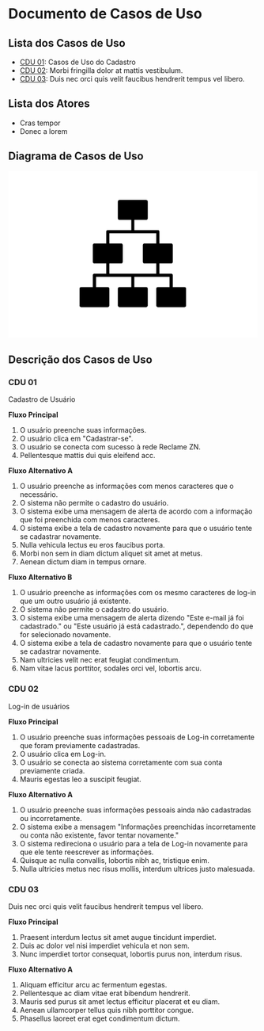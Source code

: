 # Documento de Casos de Uso

## Lista dos Casos de Uso

 - [CDU 01](#CDU-01): Casos de Uso do Cadastro
 - [CDU 02](#CDU-02): Morbi fringilla dolor at mattis vestibulum.
 - [CDU 03](#CDU-03): Duis nec orci quis velit faucibus hendrerit tempus vel libero.


## Lista dos Atores

 - Cras tempor
 - Donec a lorem

## Diagrama de Casos de Uso

![Diagrama de Casos de Uso](diagrama-exemplo.png)

## Descrição dos Casos de Uso

### CDU 01

Cadastro de Usuário

**Fluxo Principal**

1. O usuário preenche suas informações.
2. O usuário clica em "Cadastrar-se".
3. O usuário se conecta com sucesso à rede Reclame ZN.
4. Pellentesque mattis dui quis eleifend acc.

**Fluxo Alternativo A**

1. O usuário preenche as informações com menos caracteres que o necessário.
2. O sistema não permite o cadastro do usuário.
3. O sistema exibe uma mensagem de alerta de acordo com a informação que foi preenchida com menos caracteres.
3. O sistema exibe a tela de cadastro novamente para que o usuário tente se cadastrar novamente.
4. Nulla vehicula lectus eu eros faucibus porta.
5. Morbi non sem in diam dictum aliquet sit amet at metus.
6. Aenean dictum diam in tempus ornare.

**Fluxo Alternativo B**

1. O usuário preenche as informações com os mesmo caracteres de log-in que um outro usuário já existente.
2. O sistema não permite o cadastro do usuário.
3. O sistema exibe uma mensagem de alerta dizendo "Este e-mail já foi cadastrado." ou "Este usuário já está cadastrado.", dependendo do que for selecionado novamente.
4. O sistema exibe a tela de cadastro novamente para que o usuário tente se cadastrar novamente.
5. Nam ultricies velit nec erat feugiat condimentum.
6. Nam vitae lacus porttitor, sodales orci vel, lobortis arcu.


### CDU 02

Log-in de usuários

**Fluxo Principal**

1. O usuário preenche suas informações pessoais de Log-in corretamente que foram previamente cadastradas.
2. O usuário clica em Log-in.
3. O usuário se conecta ao sistema corretamente com sua conta previamente criada.
4. Mauris egestas leo a suscipit feugiat.

**Fluxo Alternativo A**

1. O usuário preenche suas informações pessoais ainda não cadastradas ou incorretamente.
2. O sistema exibe a mensagem "Informações preenchidas incorretamente ou conta não existente, favor tentar novamente."
3. O sistema redireciona o usuário para a tela de Log-in novamente para que ele tente reescrever as informações.
4. Quisque ac nulla convallis, lobortis nibh ac, tristique enim.
5. Nulla ultricies metus nec risus mollis, interdum ultrices justo malesuada.

### CDU 03

Duis nec orci quis velit faucibus hendrerit tempus vel libero.

**Fluxo Principal**

1. Praesent interdum lectus sit amet augue tincidunt imperdiet.
2. Duis ac dolor vel nisi imperdiet vehicula et non sem.
3. Nunc imperdiet tortor consequat, lobortis purus non, interdum risus.

**Fluxo Alternativo A**

1. Aliquam efficitur arcu ac fermentum egestas.
2. Pellentesque ac diam vitae erat bibendum hendrerit.
3. Mauris sed purus sit amet lectus efficitur placerat et eu diam.
4. Aenean ullamcorper tellus quis nibh porttitor congue.
5. Phasellus laoreet erat eget condimentum dictum.
